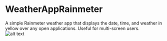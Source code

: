 # WeatherAppRainmeter
A simple Rainmeter weather app that displays the date, time, and weather in yellow over any open applications. Useful for multi-screen users.<br />
![alt text](https://github.com/chomeier/WeatherAppRainmeter/blob/master/WeatherAppPicture.PNG)
